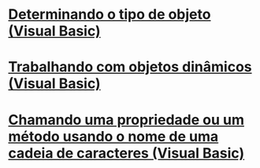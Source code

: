 # [Determinando o tipo de objeto (Visual Basic)](determining-object-type.md)
# [Trabalhando com objetos dinâmicos (Visual Basic)](working-with-dynamic-objects.md)
# [Chamando uma propriedade ou um método usando o nome de uma cadeia de caracteres (Visual Basic)](calling-a-property-or-method-using-a-string-name.md)
